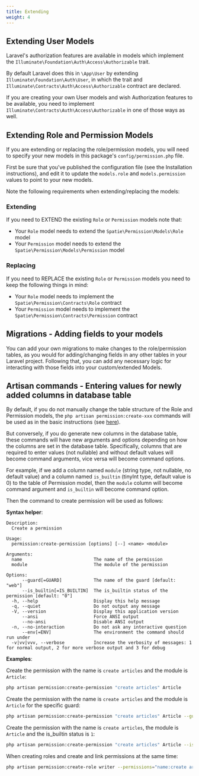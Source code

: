 ```yaml
---
title: Extending
weight: 4
---
```


## Extending User Models
Laravel's authorization features are available in models which implement the `Illuminate\Foundation\Auth\Access\Authorizable` trait.

By default Laravel does this in `\App\User` by extending `Illuminate\Foundation\Auth\User`, in which the trait and `Illuminate\Contracts\Auth\Access\Authorizable` contract are declared.

If you are creating your own User models and wish Authorization features to be available, you need to implement `Illuminate\Contracts\Auth\Access\Authorizable` in one of those ways as well.


## Extending Role and Permission Models
If you are extending or replacing the role/permission models, you will need to specify your new models in this package's `config/permission.php` file.

First be sure that you've published the configuration file (see the Installation instructions), and edit it to update the `models.role` and `models.permission` values to point to your new models.

Note the following requirements when extending/replacing the models:

### Extending
If you need to EXTEND the existing `Role` or `Permission` models note that:

- Your `Role` model needs to extend the `Spatie\Permission\Models\Role` model
- Your `Permission` model needs to extend the `Spatie\Permission\Models\Permission` model

### Replacing
If you need to REPLACE the existing `Role` or `Permission` models you need to keep the following things in mind:

- Your `Role` model needs to implement the `Spatie\Permission\Contracts\Role` contract
- Your `Permission` model needs to implement the `Spatie\Permission\Contracts\Permission` contract

## Migrations - Adding fields to your models
You can add your own migrations to make changes to the role/permission tables, as you would for adding/changing fields in any other tables in your Laravel project.
Following that, you can add any necessary logic for interacting with those fields into your custom/extended Models.

## Artisan commands - Entering values for newly added columns in database table
By default, if you do not manually change the table structure of the Role and Permission models, the `php artisan permission:create-xxx` commands will be used as in the basic instructions (see [here](https://docs.spatie.be/laravel-permission/v3/basic-usage/artisan/)).

But conversely, if you do generate new columns in the database table, these commands will have new arguments and options depending on how the columns are set in the database table. Specifically, columns that are required to enter values ​​(not nullable) and without default values ​​will become command arguments, vice versa will become command options.

For example, if we add a column named `module` (string type, not nullable, no default value) and a column named `is_builtin` (tinyInt type, default value is 0) to the table of Permission model, then the `module` column will become command argument and `is_builtin` will become command option.

Then the command to create permission will be used as follows:

**Syntax helper**:

```
Description:
  Create a permission

Usage:
  permission:create-permission [options] [--] <name> <module>

Arguments:
  name                           The name of the permission
  module                         The module of the permission

Options:
      --guard[=GUARD]            The name of the guard [default: "web"]
      --is_builtin[=IS_BUILTIN]  The is_builtin status of the permission [default: "0"]
  -h, --help                     Display this help message
  -q, --quiet                    Do not output any message
  -V, --version                  Display this application version
      --ansi                     Force ANSI output
      --no-ansi                  Disable ANSI output
  -n, --no-interaction           Do not ask any interactive question
      --env[=ENV]                The environment the command should run under
  -v|vv|vvv, --verbose           Increase the verbosity of messages: 1 for normal output, 2 for more verbose output and 3 for debug
```

**Examples**:

Create the permission with the name is `create articles` and the module is `Article`:

```bash
php artisan permission:create-permission "create articles" Article
```

Create the permission with the name is `create articles` and the module is `Article` for the specific guard:

```bash
php artisan permission:create-permission "create articles" Article --guard=another
```

Create the permission with the name is `create articles`, the module is `Article` and the is_builtin status is `1`:

```bash
php artisan permission:create-permission "create articles" Article --is_builtin=1
```

When creating roles and create and link permissions at the same time:

```bash
php artisan permission:create-role writer --permissions="name:create articles,module:Article|name:edit articles,module:Article"
```
